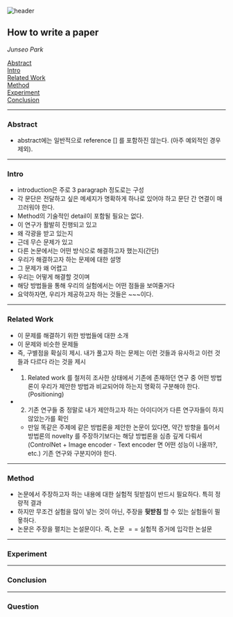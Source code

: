 ![header](https://capsule-render.vercel.app/api?type=waving&color=auto&height=80&section=header&text=Welcome%20Paper%20Review&fontSize=50)


## How to write a paper
*Junseo Park*


[Abstract](#abstract)</br>
[Intro](#intro)</br>
[Related Work](#related-work)</br>
[Method](#method)</br>
[Experiment](#experiment)</br>
[Conclusion](#conclusion)</br>

***
### <strong>Abstract</strong>
- abstract에는 일반적으로 reference [] 를 포함하진 않는다. (아주 예외적인 경우 제외). 


***

### <strong>Intro</strong>
- introduction은 주로 3 paragraph 정도로는 구성
- 각 문단은 전달하고 싶은 메세지가 명확하게 하나로 있어야 하고 문단 간 연결이 매끄러워야 한다.
- Method의 기술적인 detail이 포함될 필요는 없다.
- 이 연구가 활발히 진행되고 있고
- 왜 각광을 받고 있는지
- 근데 무슨 문제가 있고
- 다른 논문에서는 어떤 방식으로 해결하고자 했는지(간단)
- 우리가 해결하고자 하는 문제에 대한 설명
- 그 문제가 왜 어렵고
- 우리는 어떻게 해결할 것이며
- 해당 방법들을 통해 우리의 실험에서는 어떤 점들을 보여줄거다
- 요약하자면, 우리가 제공하고자 하는 것들은 ~~~이다.

***

### <strong>Related Work</strong>
- 이 문제를 해결하기 위한 방법들에 대한 소개
- 이 문제와 비슷한 문제들
- 즉, 구별점을 확실히 제시. 내가 풀고자 하는 문제는 이런 것들과 유사하고 이런 것들과 다르다 라는 것을 제시
- 1. Related work 를 철저히 조사한 상태에서 기존에 존재하던 연구 중 어떤 방법론이 우리가 제안한 방법과 비교되어야 하는지 명확히 구분해야 한다. (Positioning)
- 2. 기존 연구들 중 정말로 내가 제안하고자 하는 아이디어가 다른 연구자들이 하지 않았는가를 확인
  - 만일 똑같은 주제에 같은 방법론을 제안한 논문이 있다면, 약간 방향을 틀어서 방법론의 novelty 를 주장하기보다는 해당 방법론을 심층 깊게 다뤄서 (ControlNet + Image encoder - Text encoder 면 어떤 성능이 나올까?, etc.) 기존 연구와 구분지어야 한다.


***

### <strong>Method</strong>

- 논문에서 주장하고자 하는 내용에 대한 실험적 뒷받침이 반드시 필요하다. 특히 정량적 결과
- 하지만 무조건 실험을 많이 넣는 것이 아닌, 주장을 **뒷받침** 할 수 있는 실험들이 필욯하다. 
- 논문은 주장을 펼치는 논설문이다. 즉, 논문 $==$ 실험적 증거에 입각한 논설문

***

### <strong>Experiment</strong>


***

### <strong>Conclusion</strong>


***

### <strong>Question</strong>



